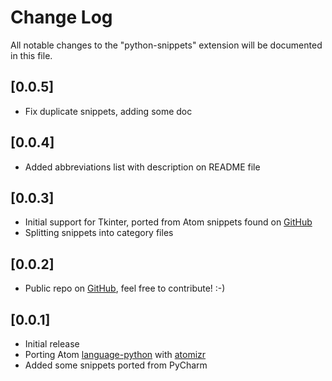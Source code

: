 # Change Log
All notable changes to the "python-snippets" extension will be documented in this file.

## [0.0.5]
- Fix duplicate snippets, adding some doc

## [0.0.4]
- Added abbreviations list with description on README file

## [0.0.3]
- Initial support for Tkinter, ported from Atom snippets found on [GitHub](https://github.com/adiultra/python-snippets) 
- Splitting snippets into category files

## [0.0.2]
- Public repo on [GitHub](https://github.com/cstrap/python-snippets), feel free to contribute! :-)

## [0.0.1]
- Initial release
- Porting Atom [language-python](https://github.com/atom/language-python) with [atomizr](https://www.npmjs.com/package/node-atomizr)  
- Added some snippets ported from PyCharm